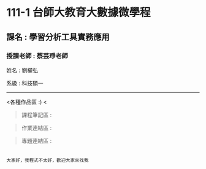 # 111-1 台師大教育大數據微學程
<h2>課名 : 學習分析工具實務應用</h2>

<h3>授課老師 : 蔡芸琤老師</h3>

<body>
<p> 姓名 : 劉櫂弘 </p>
<p> 系級 : 科技碩一 </p>
</body>

-------
<table>
 
 &lt;各種作品區 :) &lt;
  
> 課程筆記區 :

> 作業連結區 :

> 專題連結區 :
  
</table>

```
大家好，我程式不太好，歡迎大家來找我
```
